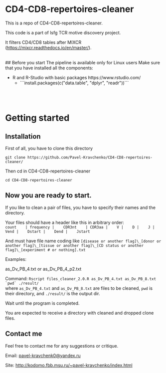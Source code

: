 # CD4-CD8-repertoires-cleaner
This is a repo of CD4-CD8-repertoires-cleaner.

This code is a part of lsfg TCR motive discovery project.

It filters CD4/CD8 tables after MIXCR (https://mixcr.readthedocs.io/en/master/).

</br>
## Before you start
The pipeline is available only for Linux users 
Make sure that you have installed all the components:
<ul>
<li>
R and R-Studio with basic packages https://www.rstudio.com/
<ul>
<li>```install.packages(c("data.table", "dplyr", "readr"))```
</ul>
</ul>
  
  </br></br>
  
# Getting started

## Installation
First of all, you have to clone this directory</br>

```git clone https://github.com/Pavel-Kravchenko/CD4-CD8-repertoires-cleaner/```

Then cd in CD4-CD8-repertoires-cleaner</br>

```cd CD4-CD8-repertoires-cleaner```


## Now you are ready to start.

If you like to clean a pair of files, you have to specify their names and the directory. 

Your files should have a header like this in arbitrary order: </br>
```count    | frequency |    CDR3nt    | CDR3aa |    V |    D |    J |    Vend |    Dstart |    Dend |    Jstart```</br>

And must have file name coding like `[disease or another flag]\_[donor or another flag]\_[tissue or another flag]\_[CD status or another flag]\_[experiment # or nothing].txt`

Examples:

as_Dv_PB_4.txt or as_Dv_PB_4_p2.txt
</br>

Command: 
```Rscript files_cleaner_2.0.R as_Dv_PB_4.txt as_Dv_PB_8.txt `pwd` ./result/``` </br>
where `as_Dv_PB_4.txt` and `as_Dv_PB_8.txt` are files to be cleaned, `pwd` is their directory, and `./result/` is the output dir.

Wait until the program is completed.

You are expected to receive a directory with cleaned and dropped clone files.

## Contact me
Feel free to contact me for any suggestions or critique.

Email: pavel-kravchenk0@yandex.ru

Site: http://kodomo.fbb.msu.ru/~pavel-kravchenko/index.html
